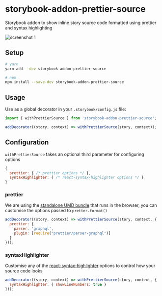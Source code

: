 # storybook-addon-prettier-source

Storybook addon to show inline story source code formatted using prettier and syntax highlighting

![screenshot 1](https://chinchiheather.github.io/storybook-addon-prettier-source/img/screenshot-1.png)

## Setup
```bash
# yarn
yarn add --dev storybook-addon-prettier-source

# npm
npm install --save-dev storybook-addon-prettier-source
```

## Usage
Use as a global decorator in your `.storybook/config.js` file:

```javascript
import { withPrettierSource } from 'storybook-addon-prettier-source';

addDecorator((story, context) => withPrettierSource(story, context));
```

## Configuration

`withPrettierSource` takes an optional third parameter for configuring options

```javascript
{
  prettier: { /* prettier options */ },
  syntaxHighlighter: { /* react-syntax-highlighter options */ }
}
```

### prettier

We are using the [standalone UMD bundle](https://prettier.io/docs/en/browser.html) that runs in the browser, you can customise the options passed to `pretter.format()`

```javascript
addDecorator((story, context) => withPrettierSource(story, context, {
  prettier: {
    parser: 'graphql',
    plugin: [require("prettier/parser-graphql")]
  }
}));
```

### syntaxHighlighter

Customise any of the [react-syntax-highlighter](https://github.com/conorhastings/react-syntax-highlighter) options to control how your source code looks

```javascript
addDecorator((story, context) => withPrettierSource(story, context, {
  syntaxHighlighter: { showLineNumbers: true }
}));
```
